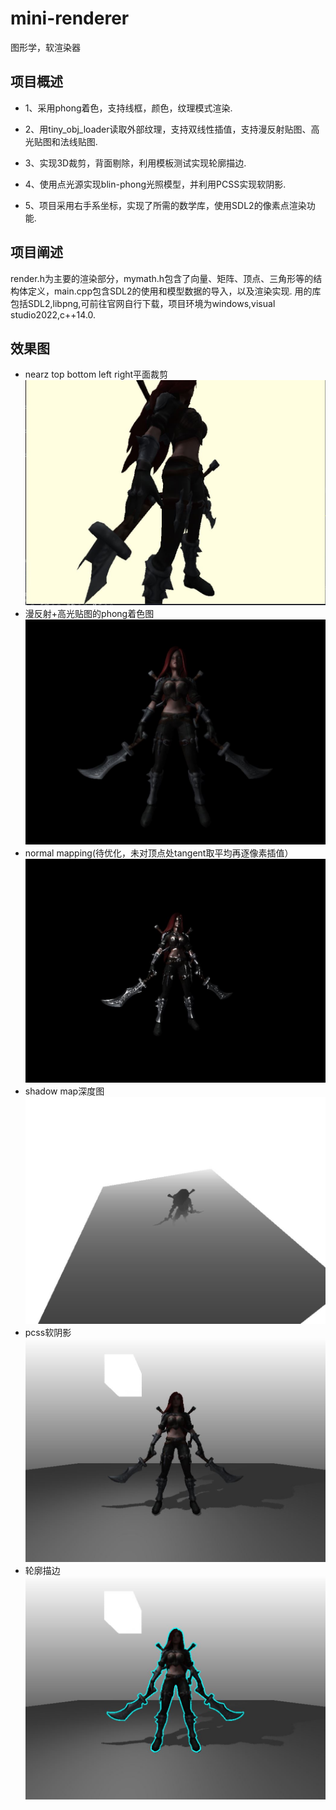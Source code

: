 # mini-renderer
图形学，软渲染器

## 项目概述
* 1、采用phong着色，支持线框，颜色，纹理模式渲染.

* 2、用tiny_obj_loader读取外部纹理，支持双线性插值，支持漫反射贴图、高光贴图和法线贴图.

* 3、实现3D裁剪，背面剔除，利用模板测试实现轮廓描边.

* 4、使用点光源实现blin-phong光照模型，并利用PCSS实现软阴影.

* 5、项目采用右手系坐标，实现了所需的数学库，使用SDL2的像素点渲染功能.
## 项目阐述
render.h为主要的渲染部分，mymath.h包含了向量、矩阵、顶点、三角形等的结构体定义，main.cpp包含SDL2的使用和模型数据的导入，以及渲染实现.
用的库包括SDL2,libpng,可前往官网自行下载，项目环境为windows,visual studio2022,c++14.0.
## 效果图
* nearz top bottom left right平面裁剪
![nearz平面裁剪](https://github.com/shegiza9/images/blob/main/minirenderer/nearz%20culling.JPG)
* 漫反射+高光贴图的phong着色图
![phong](https://github.com/shegiza9/images/blob/main/minirenderer/specular%20map1.JPG)
* normal mapping(待优化，未对顶点处tangent取平均再逐像素插值）
![normal mapping](https://github.com/shegiza9/images/blob/main/minirenderer/normal%20mapping.JPG)
* shadow map深度图
![depth](https://github.com/shegiza9/images/blob/main/minirenderer/shadowmap.JPG)
* pcss软阴影
![pcss](https://github.com/shegiza9/images/blob/main/minirenderer/shadow8.JPG)
* 轮廓描边
![stencil test](https://github.com/shegiza9/images/blob/main/minirenderer/outlining2.JPG)
